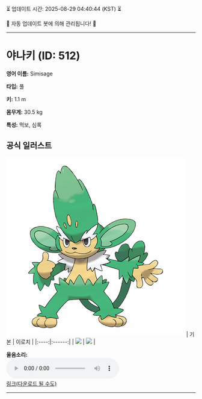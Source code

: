 
⏳ 업데이트 시간: 2025-08-29 04:40:44 (KST) ⏳

🤖 자동 업데이트 봇에 의해 관리됩니다! 🤖

---

# 야나키 (ID: 512)
**영어 이름:** Simisage

**타입:** 풀

**키:** 1.1 m

**몸무게:** 30.5 kg

**특성:** 먹보, 심록

## 공식 일러스트
![](https://raw.githubusercontent.com/PokeAPI/sprites/master/sprites/pokemon/other/official-artwork/512.png)
| 기본 | 이로치 |
|:----:|:------:|
| <img src="http://play.pokemonshowdown.com/sprites/ani/simisage.gif" width="200"> | <img src="http://play.pokemonshowdown.com/sprites/ani-shiny/simisage.gif" width="200"> |

**울음소리:**<br><audio controls src="https://raw.githubusercontent.com/PokeAPI/cries/main/cries/pokemon/latest/512.ogg"></audio><br> [링크(다운로드 될 수도)](https://raw.githubusercontent.com/PokeAPI/cries/main/cries/pokemon/latest/512.ogg)


---

